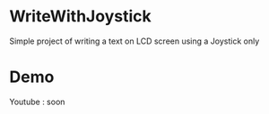 # WriteWithJoystick
Simple project of writing a text on LCD screen using a Joystick only

# Demo
Youtube : soon
